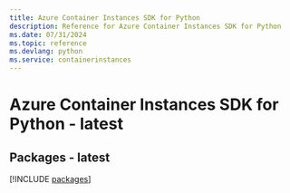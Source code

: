 ```yaml
---
title: Azure Container Instances SDK for Python
description: Reference for Azure Container Instances SDK for Python
ms.date: 07/31/2024
ms.topic: reference
ms.devlang: python
ms.service: containerinstances
---
```

# Azure Container Instances SDK for Python - latest
## Packages - latest
[!INCLUDE [packages](container-instances-index.md)]